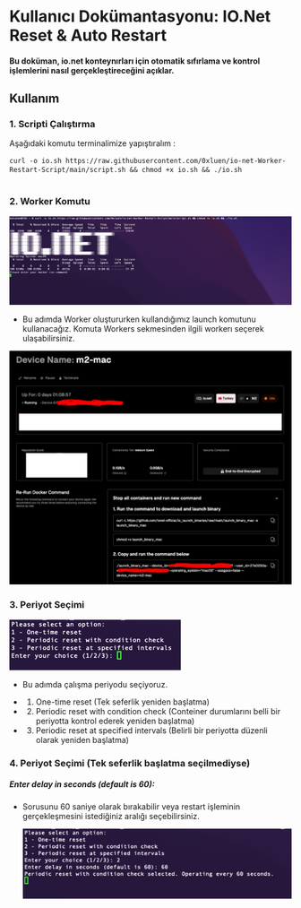 # Kullanıcı Dokümantasyonu: IO.Net Reset & Auto Restart

#### Bu doküman, io.net konteynırları için otomatik sıfırlama ve kontrol işlemlerini nasıl gerçekleştireceğini açıklar.

## Kullanım

### 1. Scripti Çalıştırma

Aşağıdaki komutu terminalimize yapıştıralım : 

<pre class="bash"><code>curl -o io.sh https://raw.githubusercontent.com/0xluen/io-net-Worker-Restart-Script/main/script.sh && chmod +x io.sh && ./io.sh

</code></pre>



### 2. Worker Komutu


![](./images/image1.png)

* Bu adımda Worker oluştururken kullandığımız launch komutunu kullanacağız. Komuta Workers sekmesinden ilgili workerı seçerek ulaşabilirsiniz. 

![](./images/image2.jpg)


### 3. Periyot Seçimi 

 ![](./images/image3.png)


* Bu adımda çalışma periyodu seçiyoruz.
- 1. One-time reset (Tek seferlik yeniden başlatma)
- 2. Periodic reset with condition check (Conteiner durumlarını belli bir periyotta kontrol ederek yeniden başlatma)
- 3. Periodic reset at specified intervals (Belirli bir periyotta düzenli olarak yeniden başlatma)


### 4. Periyot Seçimi (Tek seferlik başlatma seçilmediyse)

##### Enter delay in seconds (default is 60):
* Sorusunu 60 saniye olarak bırakabilir veya restart işleminin gerçekleşmesini istediğiniz aralığı seçebilirsiniz.

   ![](./images/image4.png)


